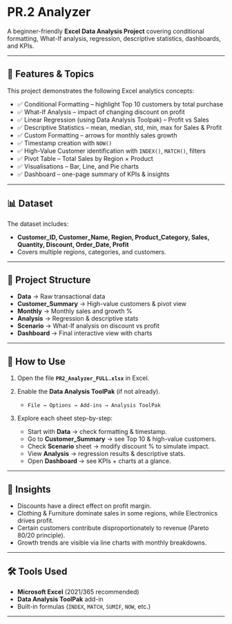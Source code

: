 
# PR.2 Analyzer

A beginner-friendly **Excel Data Analysis Project** covering conditional formatting, What-If analysis, regression, descriptive statistics, dashboards, and KPIs.

---

## 📌 Features & Topics

This project demonstrates the following Excel analytics concepts:

* ✅ Conditional Formatting – highlight Top 10 customers by total purchase
* ✅ What-If Analysis – impact of changing discount on profit
* ✅ Linear Regression (using Data Analysis Toolpak) – Profit vs Sales
* ✅ Descriptive Statistics – mean, median, std, min, max for Sales & Profit
* ✅ Custom Formatting – arrows for monthly sales growth
* ✅ Timestamp creation with `NOW()`
* ✅ High-Value Customer identification with `INDEX()`, `MATCH()`, filters
* ✅ Pivot Table – Total Sales by Region × Product
* ✅ Visualisations – Bar, Line, and Pie charts
* ✅ Dashboard – one-page summary of KPIs & insights

---

## 📊 Dataset

The dataset includes:

* **Customer\_ID, Customer\_Name, Region, Product\_Category, Sales, Quantity, Discount, Order\_Date, Profit**
* Covers multiple regions, categories, and customers.

---

## 📂 Project Structure

* **Data** → Raw transactional data
* **Customer\_Summary** → High-value customers & pivot view
* **Monthly** → Monthly sales and growth %
* **Analysis** → Regression & descriptive stats
* **Scenario** → What-If analysis on discount vs profit
* **Dashboard** → Final interactive view with charts

---

## 🚀 How to Use

1. Open the file **`PR2_Analyzer_FULL.xlsx`** in Excel.
2. Enable the **Data Analysis ToolPak** (if not already).

   * `File → Options → Add-ins → Analysis ToolPak`
3. Explore each sheet step-by-step:

   * Start with **Data** → check formatting & timestamp.
   * Go to **Customer\_Summary** → see Top 10 & high-value customers.
   * Check **Scenario** sheet → modify discount % to simulate impact.
   * View **Analysis** → regression results & descriptive stats.
   * Open **Dashboard** → see KPIs + charts at a glance.

---

## 🎯 Insights

* Discounts have a direct effect on profit margin.
* Clothing & Furniture dominate sales in some regions, while Electronics drives profit.
* Certain customers contribute disproportionately to revenue (Pareto 80/20 principle).
* Growth trends are visible via line charts with monthly breakdowns.

---

## 🛠️ Tools Used

* **Microsoft Excel** (2021/365 recommended)
* **Data Analysis ToolPak** add-in
* Built-in formulas (`INDEX`, `MATCH`, `SUMIF`, `NOW`, etc.)

---


